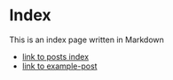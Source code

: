 # Index

This is an index page written in Markdown

- [link to posts index](posts/)
- [link to example-post](posts/example-post)